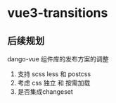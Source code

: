 # vue3-transitions

## 后续规划

dango-vue  组件库的发布方案的调整

1. 支持 scss less 和 postcss
2. 考虑 css 独立 和 按需加载
3. 是否集成changeset
